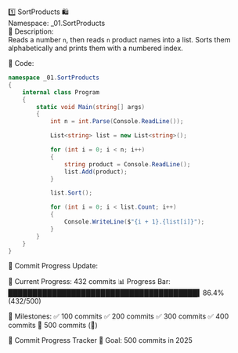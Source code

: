 1️⃣ SortProducts 🛍️  
Namespace: _01.SortProducts  
📌 Description:  
Reads a number `n`, then reads `n` product names into a list. Sorts them alphabetically and prints them with a numbered index.

📝 Code:

```csharp
namespace _01.SortProducts
{
    internal class Program
    {
        static void Main(string[] args)
        {
            int n = int.Parse(Console.ReadLine());

            List<string> list = new List<string>();

            for (int i = 0; i < n; i++)
            {
                string product = Console.ReadLine();
                list.Add(product);
            }

            list.Sort();

            for (int i = 0; i < list.Count; i++)
            {
                Console.WriteLine($"{i + 1}.{list[i]}");
            }
        }
    }
}
```
📅 Commit Progress Update:

📅 Current Progress: 432 commits
📊 Progress Bar:
███████████████████████████████████████▍86.4% (432/500)

📌 Milestones:
✅ 100 commits
✅ 200 commits
✅ 300 commits
✅ 400 commits
🔲 500 commits (🎉)

🎯 Commit Progress Tracker
🚀 Goal: 500 commits in 2025

